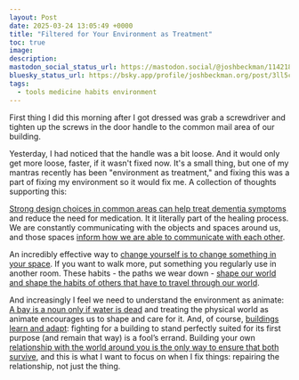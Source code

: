 ```yaml
---
layout: Post
date: 2025-03-24 13:05:49 +0000
title: "Filtered for Your Environment as Treatment"
toc: true
image: 
description: 
mastodon_social_status_url: https://mastodon.social/@joshbeckman/114218616338668223
bluesky_status_url: https://bsky.app/profile/joshbeckman.org/post/3ll5c7fgawe2k
tags:
  - tools medicine habits environment
---
```



First thing I did this morning after I got dressed was grab a screwdriver and tighten up the screws in the door handle to the common mail area of our building.

Yesterday, I had noticed that the handle was a bit loose. And it would only get more loose, faster, if it wasn't fixed now. It's a small thing, but one of my mantras recently has been "environment as treatment," and fixing this was a part of fixing my environment so it would fix me. A collection of thoughts supporting this:

[Strong design choices in common areas can help treat dementia symptoms](https://www.joshbeckman.org/notes/535311991) and reduce the need for medication. It it literally part of the healing process. We are constantly communicating with the objects and spaces around us, and those spaces [inform how we are able to communicate with each other](https://www.joshbeckman.org/notes/751184781).

An incredibly effective way to [change yourself is to change something in your space](https://www.joshbeckman.org/notes/446271372). If you want to walk more, put something you regularly use in another room. These habits - the paths we wear down - [shape our world and shape the habits of others that have to travel through our world](https://www.joshbeckman.org/notes/468479763).

And increasingly I feel we need to understand the environment as animate: [A bay is a noun only if water is dead](https://www.joshbeckman.org/notes/573688451) and treating the physical world as animate encourages us to shape and care for it. And, of course, [buildings learn and adapt](https://www.joshbeckman.org/blog/watching/after-watching-how-buildings-learn): fighting for a building to stand perfectly suited for its first purpose (and remain that way) is a fool’s errand. Building your own [relationship with the world around you is the only way to ensure that both survive](https://www.joshbeckman.org/notes/640100011), and this is what I want to focus on when I fix things: repairing the relationship, not just the thing.

